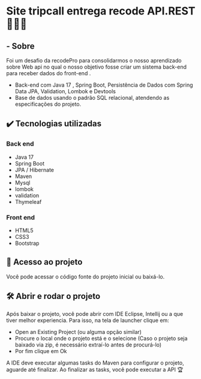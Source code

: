 # Site tripcall entrega recode API.REST🚀🍵🍃

## - Sobre 

Foi um desafio da recodePro para consolidarmos o nosso aprendizado sobre Web api no qual o nosso objetivo fosse criar
um sistema back-end para receber dados do front-end .

- Back-end com Java 17 , Spring Boot, Persistência de Dados com Spring Data JPA, Validation, Lombok e Devtools 
- Base de dados usando o padrão SQL relacional, atendendo as especificações do projeto.

## ✔️ Tecnologias utilizadas

### Back end

- Java 17
 - Spring Boot
 - JPA / Hibernate
 - Maven
 - Mysql
 - lombok
 - validation
 - Thymeleaf

### Front end

- HTML5
- CSS3
- Bootstrap

## 📁 Acesso ao projeto

Você pode acessar o código fonte do projeto inicial ou baixá-lo.

## 🛠️ Abrir e rodar o projeto

Após baixar o projeto, você pode abrir com IDE Eclipse, Intellij ou a que tiver melhor experiencia. Para isso, na tela de launcher clique em:   

- Open an Existing Project (ou alguma opção similar)
- Procure o local onde o projeto está e o selecione (Caso o projeto seja baixado via zip, é necessário extraí-lo antes de procurá-lo)
- Por fim clique em Ok

A IDE deve executar algumas tasks do Maven para configurar o projeto, aguarde até finalizar. Ao finalizar as tasks, você pode executar a API 🏆

